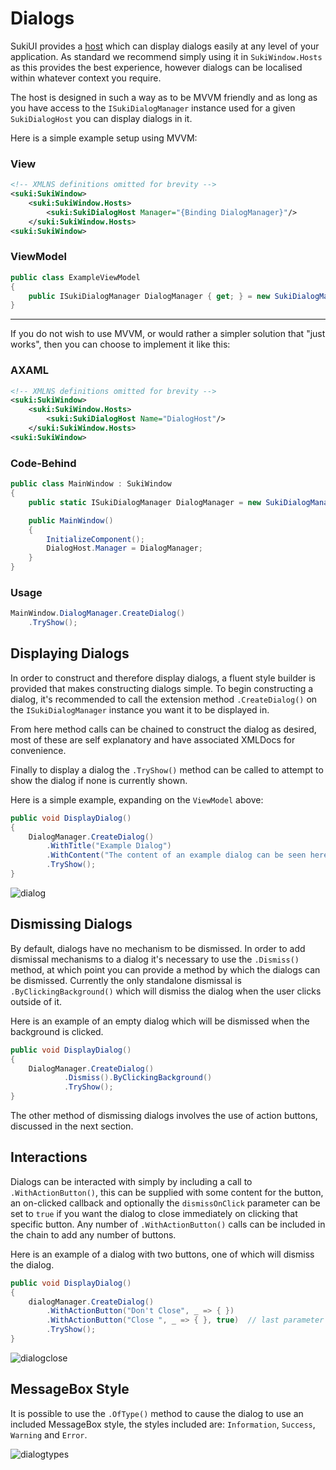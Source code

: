 # Dialogs

SukiUI provides a [host](./hosts) which can display dialogs easily at any level of your application. As standard we recommend simply using it in `SukiWindow.Hosts` as this provides the best experience, however dialogs can be localised within whatever context you require.

The host is designed in such a way as to be MVVM friendly and as long as you have access to the `ISukiDialogManager` instance used for a given `SukiDialogHost` you can display dialogs in it.

Here is a simple example setup using MVVM:

### View

```xml
<!-- XMLNS definitions omitted for brevity -->
<suki:SukiWindow>
	<suki:SukiWindow.Hosts>
		<suki:SukiDialogHost Manager="{Binding DialogManager}"/>
	</suki:SukiWindow.Hosts>
<suki:SukiWindow>
```

### ViewModel

```cs
public class ExampleViewModel
{
	public ISukiDialogManager DialogManager { get; } = new SukiDialogManager();
}
```
---

If you do not wish to use MVVM, or would rather a simpler solution that "just works", then you can choose to implement it like this:

### AXAML

```xml
<!-- XMLNS definitions omitted for brevity -->
<suki:SukiWindow>
	<suki:SukiWindow.Hosts>
		<suki:SukiDialogHost Name="DialogHost"/>
	</suki:SukiWindow.Hosts>
<suki:SukiWindow>
```

### Code-Behind

```cs
public class MainWindow : SukiWindow
{
	public static ISukiDialogManager DialogManager = new SukiDialogManager();

	public MainWindow()
	{
		InitializeComponent();
		DialogHost.Manager = DialogManager;
	}
}
```

### Usage

```cs
MainWindow.DialogManager.CreateDialog()
	.TryShow();
```

## Displaying Dialogs

In order to construct and therefore display dialogs, a fluent style builder is provided that makes constructing dialogs simple. To begin constructing a dialog, it's recommended to call the extension method `.CreateDialog()` on the `ISukiDialogManager` instance you want it to be displayed in.

From here method calls can be chained to construct the dialog as desired, most of these are self explanatory and have associated XMLDocs for convenience.

Finally to display a dialog the `.TryShow()` method can be called to attempt to show the dialog if none is currently shown.

Here is a simple example, expanding on the `ViewModel` above:

```cs
public void DisplayDialog()
{
	DialogManager.CreateDialog()
		.WithTitle("Example Dialog")
		.WithContent("The content of an example dialog can be seen here.")
		.TryShow();
}
```

![dialog](https://github.com/user-attachments/assets/efd34873-b4c1-45bf-a14b-d7a7b11a77c1)


## Dismissing Dialogs

By default, dialogs have no mechanism to be dismissed. In order to add dismissal mechanisms to a dialog it's necessary to use the `.Dismiss()` method, at which point you can provide a method by which the dialogs can be dismissed. Currently the only standalone dismissal is `.ByClickingBackground()` which will dismiss the dialog when the user clicks outside of it.

Here is an example of an empty dialog which will be dismissed when the background is clicked.

```cs
public void DisplayDialog()
{
	DialogManager.CreateDialog()
            .Dismiss().ByClickingBackground()
            .TryShow();
}
```

The other method of dismissing dialogs involves the use of action buttons, discussed in the next section.

## Interactions

Dialogs can be interacted with simply by including a call to `.WithActionButton()`, this can be supplied with some content for the button, an on-clicked callback and optionally the `dismissOnClick` parameter can be set to `true` if you want the dialog to close immediately on clicking that specific button. Any number of `.WithActionButton()` calls can be included in the chain to add any number of buttons.

Here is an example of a dialog with two buttons, one of which will dismiss the dialog.

```cs
public void DisplayDialog()
{
    dialogManager.CreateDialog()
        .WithActionButton("Don't Close", _ => { })
        .WithActionButton("Close ", _ => { }, true)  // last parameter optional
        .TryShow();
}
```

![dialogclose](https://github.com/user-attachments/assets/3d07344f-c302-400a-b2cf-88865e7713ba)


## MessageBox Style

It is possible to use the `.OfType()` method to cause the dialog to use an included MessageBox style, the styles included are: `Information`, `Success`, `Warning` and `Error`. 

![dialogtypes](https://github.com/user-attachments/assets/1c596315-5e9a-4f4c-b577-e27d0d6b0a1d)

